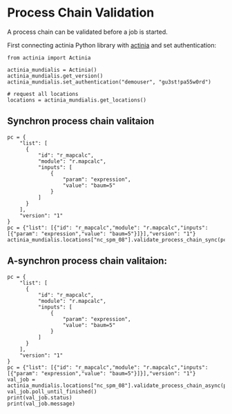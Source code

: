 # Process Chain Validation

A process chain can be validated before a job is started.

First connecting actinia Python library with [actinia](https://actinia.mundialis.de/) and set authentication:
```
from actinia import Actinia

actinia_mundialis = Actinia()
actinia_mundialis.get_version()
actinia_mundialis.set_authentication("demouser", "gu3st!pa55w0rd")

# request all locations
locations = actinia_mundialis.get_locations()
```

## Synchron process chain valitaion
```
pc = {
    "list": [
      {
          "id": "r_mapcalc",
          "module": "r.mapcalc",
          "inputs": [
              {
                  "param": "expression",
                  "value": "baum=5"
              }
          ]
      }
    ],
    "version": "1"
}
pc = {"list": [{"id": "r_mapcalc","module": "r.mapcalc","inputs": [{"param": "expression","value": "baum=5"}]}],"version": "1"}
actinia_mundialis.locations["nc_spm_08"].validate_process_chain_sync(pc)
```

## A-synchron process chain valitaion:
```
pc = {
    "list": [
      {
          "id": "r_mapcalc",
          "module": "r.mapcalc",
          "inputs": [
              {
                  "param": "expression",
                  "value": "baum=5"
              }
          ]
      }
    ],
    "version": "1"
}
pc = {"list": [{"id": "r_mapcalc","module": "r.mapcalc","inputs": [{"param": "expression","value": "baum=5"}]}],"version": "1"}
val_job = actinia_mundialis.locations["nc_spm_08"].validate_process_chain_async(pc)
val_job.poll_until_finished()
print(val_job.status)
print(val_job.message)
```
